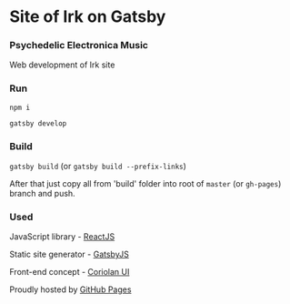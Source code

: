 # Site of Irk on Gatsby

### Psychedelic Electronica Music

Web development of Irk site

### Run

`npm i`

`gatsby develop`

### Build

`gatsby build` (or `gatsby build --prefix-links`)

After that just copy all from 'build' folder into root of `master` (or `gh-pages`) branch and push.

### Used

JavaScript library - [ReactJS](https://facebook.github.io/react)

Static site generator - [GatsbyJS](https://github.com/gatsbyjs/gatsby)

Front-end concept - [Coriolan UI](https://coriolan-ui.github.io)

Proudly hosted by [GitHub Pages](https://pages.github.com)

